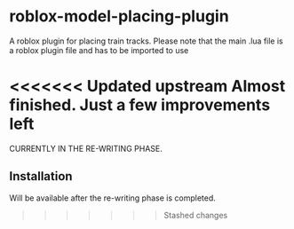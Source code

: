 # roblox-model-placing-plugin
A roblox plugin for placing train tracks. Please note that the main .lua file is a roblox plugin file and has to be imported to use

<<<<<<< Updated upstream
Almost finished. Just a few improvements left
=======
CURRENTLY IN THE RE-WRITING PHASE.

## Installation

Will be available after the re-writing phase is completed.
>>>>>>> Stashed changes
